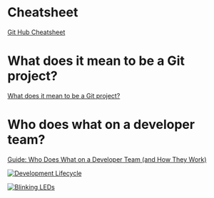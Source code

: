 # Cheatsheet
<a href="https://www.codecademy.com/learn/learn-git/modules/introduction-git-github/cheatsheet">Git Hub Cheatsheet</a>

# What does it mean to be a Git project?

<a href="https://discuss.codecademy.com/t/what-does-it-mean-to-be-a-git-project/361273">What does it mean to be a Git project?</a>

# Who does what on a developer team?

<a href="https://discuss.codecademy.com/t/guide-how-developer-teams-work/394900">Guide: Who Does What on a Developer Team (and How They Work)</a>

[![Development Lifecycle](https://img.youtube.com/embed/hpn8MPHOpDo/0.jpg)](https://www.youtube.com/embed/hpn8MPHOpDo)

[![Blinking LEDs](http://img.youtube.com/vi/XAMVzS13HY0/0.jpg)](http://www.youtube.com/watch?v=XAMVzS13HY0 "Blinking LEDs")